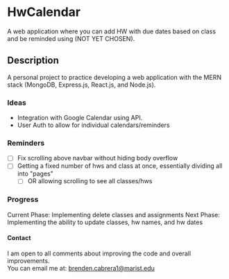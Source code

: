 # HwCalendar
A web application where you can add HW with due dates based on class and be reminded using (NOT YET CHOSEN).

## Description
A personal project to practice developing a web application with the MERN stack (MongoDB, Express.js, React.js, and Node.js).

### Ideas
- Integration with Google Calendar using API.
- User Auth to allow for individual calendars/reminders

### Reminders
- [ ] Fix scrolling above navbar without hiding body overflow
- [ ] Getting a fixed number of hws and class at once, essentially dividing all into "pages"
  - [ ] OR allowing scrolling to see all classes/hws

### Progress
Current Phase: Implementing delete classes and assignments
Next Phase: Implementing the ability to update classes, hw names, and hw dates

#### Contact
I am open to all comments about improving the code and overall improvements.  
You can email me at: brenden.cabrera1@marist.edu